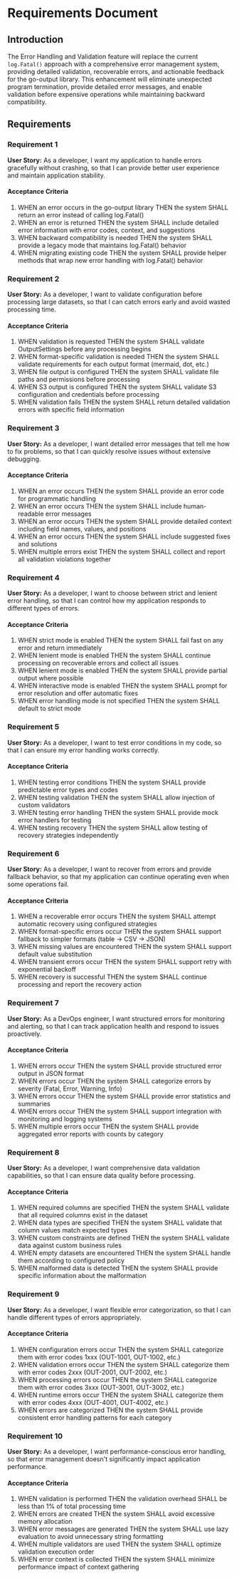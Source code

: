 # Requirements Document

## Introduction

The Error Handling and Validation feature will replace the current `log.Fatal()` approach with a comprehensive error management system, providing detailed validation, recoverable errors, and actionable feedback for the go-output library. This enhancement will eliminate unexpected program termination, provide detailed error messages, and enable validation before expensive operations while maintaining backward compatibility.

## Requirements

### Requirement 1

**User Story:** As a developer, I want my application to handle errors gracefully without crashing, so that I can provide better user experience and maintain application stability.

#### Acceptance Criteria

1. WHEN an error occurs in the go-output library THEN the system SHALL return an error instead of calling log.Fatal()
2. WHEN an error is returned THEN the system SHALL include detailed error information with error codes, context, and suggestions
3. WHEN backward compatibility is needed THEN the system SHALL provide a legacy mode that maintains log.Fatal() behavior
4. WHEN migrating existing code THEN the system SHALL provide helper methods that wrap new error handling with log.Fatal() behavior

### Requirement 2

**User Story:** As a developer, I want to validate configuration before processing large datasets, so that I can catch errors early and avoid wasted processing time.

#### Acceptance Criteria

1. WHEN validation is requested THEN the system SHALL validate OutputSettings before any processing begins
2. WHEN format-specific validation is needed THEN the system SHALL validate requirements for each output format (mermaid, dot, etc.)
3. WHEN file output is configured THEN the system SHALL validate file paths and permissions before processing
4. WHEN S3 output is configured THEN the system SHALL validate S3 configuration and credentials before processing
5. WHEN validation fails THEN the system SHALL return detailed validation errors with specific field information

### Requirement 3

**User Story:** As a developer, I want detailed error messages that tell me how to fix problems, so that I can quickly resolve issues without extensive debugging.

#### Acceptance Criteria

1. WHEN an error occurs THEN the system SHALL provide an error code for programmatic handling
2. WHEN an error occurs THEN the system SHALL include human-readable error messages
3. WHEN an error occurs THEN the system SHALL provide detailed context including field names, values, and positions
4. WHEN an error occurs THEN the system SHALL include suggested fixes and solutions
5. WHEN multiple errors exist THEN the system SHALL collect and report all validation violations together

### Requirement 4

**User Story:** As a developer, I want to choose between strict and lenient error handling, so that I can control how my application responds to different types of errors.

#### Acceptance Criteria

1. WHEN strict mode is enabled THEN the system SHALL fail fast on any error and return immediately
2. WHEN lenient mode is enabled THEN the system SHALL continue processing on recoverable errors and collect all issues
3. WHEN lenient mode is enabled THEN the system SHALL provide partial output where possible
4. WHEN interactive mode is enabled THEN the system SHALL prompt for error resolution and offer automatic fixes
5. WHEN error handling mode is not specified THEN the system SHALL default to strict mode

### Requirement 5

**User Story:** As a developer, I want to test error conditions in my code, so that I can ensure my error handling works correctly.

#### Acceptance Criteria

1. WHEN testing error conditions THEN the system SHALL provide predictable error types and codes
2. WHEN testing validation THEN the system SHALL allow injection of custom validators
3. WHEN testing error handling THEN the system SHALL provide mock error handlers for testing
4. WHEN testing recovery THEN the system SHALL allow testing of recovery strategies independently

### Requirement 6

**User Story:** As a developer, I want to recover from errors and provide fallback behavior, so that my application can continue operating even when some operations fail.

#### Acceptance Criteria

1. WHEN a recoverable error occurs THEN the system SHALL attempt automatic recovery using configured strategies
2. WHEN format-specific errors occur THEN the system SHALL support fallback to simpler formats (table → CSV → JSON)
3. WHEN missing values are encountered THEN the system SHALL support default value substitution
4. WHEN transient errors occur THEN the system SHALL support retry with exponential backoff
5. WHEN recovery is successful THEN the system SHALL continue processing and report the recovery action

### Requirement 7

**User Story:** As a DevOps engineer, I want structured errors for monitoring and alerting, so that I can track application health and respond to issues proactively.

#### Acceptance Criteria

1. WHEN errors occur THEN the system SHALL provide structured error output in JSON format
2. WHEN errors occur THEN the system SHALL categorize errors by severity (Fatal, Error, Warning, Info)
3. WHEN errors occur THEN the system SHALL provide error statistics and summaries
4. WHEN errors occur THEN the system SHALL support integration with monitoring and logging systems
5. WHEN multiple errors occur THEN the system SHALL provide aggregated error reports with counts by category

### Requirement 8

**User Story:** As a developer, I want comprehensive data validation capabilities, so that I can ensure data quality before processing.

#### Acceptance Criteria

1. WHEN required columns are specified THEN the system SHALL validate that all required columns exist in the dataset
2. WHEN data types are specified THEN the system SHALL validate that column values match expected types
3. WHEN custom constraints are defined THEN the system SHALL validate data against custom business rules
4. WHEN empty datasets are encountered THEN the system SHALL handle them according to configured policy
5. WHEN malformed data is detected THEN the system SHALL provide specific information about the malformation

### Requirement 9

**User Story:** As a developer, I want flexible error categorization, so that I can handle different types of errors appropriately.

#### Acceptance Criteria

1. WHEN configuration errors occur THEN the system SHALL categorize them with error codes 1xxx (OUT-1001, OUT-1002, etc.)
2. WHEN validation errors occur THEN the system SHALL categorize them with error codes 2xxx (OUT-2001, OUT-2002, etc.)
3. WHEN processing errors occur THEN the system SHALL categorize them with error codes 3xxx (OUT-3001, OUT-3002, etc.)
4. WHEN runtime errors occur THEN the system SHALL categorize them with error codes 4xxx (OUT-4001, OUT-4002, etc.)
5. WHEN errors are categorized THEN the system SHALL provide consistent error handling patterns for each category

### Requirement 10

**User Story:** As a developer, I want performance-conscious error handling, so that error management doesn't significantly impact application performance.

#### Acceptance Criteria

1. WHEN validation is performed THEN the validation overhead SHALL be less than 1% of total processing time
2. WHEN errors are created THEN the system SHALL avoid excessive memory allocation
3. WHEN error messages are generated THEN the system SHALL use lazy evaluation to avoid unnecessary string formatting
4. WHEN multiple validators are used THEN the system SHALL optimize validation execution order
5. WHEN error context is collected THEN the system SHALL minimize performance impact of context gathering